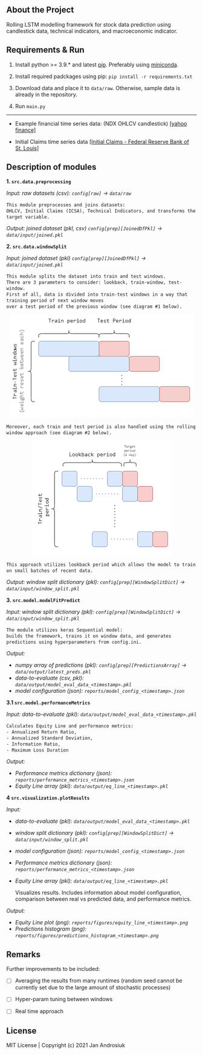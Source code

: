 ## About the Project
Rolling LSTM modelling framework for stock data prediction using candlestick data, technical indicators, and macroeconomic indicator.


## Requirements & Run
1. Install python >= 3.9.* and latest [pip](https://pip.pypa.io/en/stable/installation/). Preferably using [miniconda](https://conda.io/projects/conda/en/latest/user-guide/install/index.html).

2. Install required padckages using pip: `pip install -r requirements.txt`

3. Download data and place it to `data/raw`. Otherwise, sample data is already in the repository.

4. Run `main.py`

---

- Example financial time series data: (NDX OHLCV candlestick) [[yahoo finance]](https://finance.yahoo.com/quote/%5ENDX/history?p=%5ENDX)

- Initial Claims time series data [[Initial Claims - Federal Reserve Bank of St. Louis]](https://fred.stlouisfed.org/series/ICSA)


## Description of modules

**1. `src.data.preprocessing`**

*Input: raw datasets (csv): `config[raw]` -> `data/raw`*

    This module preprocesses and joins datasets: 
    OHLCV, Initial Claims (ICSA), Technical Indicators, and transforms the target variable. 

*Output: joined dataset (pkl, csv) `config[prep][JoinedDfPkl]` -> `data/input/joined.pkl`*


**2. `src.data.windowSplit`**

*Input: joined dataset (pkl) `config[prep][JoinedDfPkl]` -> `data/input/joined.pkl`*

    This module splits the dataset into train and test windows. 
    There are 3 parameters to consider: lookback, train-window, test-window.
    First of all, data is divided into train-test windows in a way that training period of next window moves 
    over a test period of the previous window (see diagram #1 below).
<p align="center">
<img src="references/train_test_windows_framed.png" alt="Windows-Train-Test-split"/>
</p>

    Moreover, each train and test period is also handled using the rolling window approach (see diagram #2 below).
<p align="center">
<img src="references/single_window_framed.png" alt="Windows-Train-Test-split"/>
</p>

    This approach utilizes lookback period which allows the model to train on small batches of recent data.

*Output: window split dictionary (pkl): `config[prep][WindowSplitDict]` -> `data/input/window_split.pkl`*

**3. `src.model.modelFitPredict`**

*Input: window split dictionary (pkl): `config[prep][WindowSplitDict]` -> `data/input/window_split.pkl`*

    The module utilizes keras Sequential model:
    builds the framework, trains it on window data, and generates predictions using hyperparameters from config.ini. 

*Output:* 
- *numpy array of predictions (pkl): `config[prep][PredictionsArray]` -> `data/output/latest_preds.pkl`*
- *data-to-evaluate (csv, pkl): `data/output/model_eval_data_<timestamp>.pkl`*
- *model configuration (json): `reports/model_config_<timestamp>.json`*


**3.1 `src.model.performanceMetrics`**

*Input: data-to-evaluate (pkl): `data/output/model_eval_data_<timestamp>.pkl`*

    Calculates Equity Line and performance metrics: 
    - Annualized Return Ratio, 
    - Annualized Standard Deviation, 
    - Information Ratio, 
    - Maximum Loss Duration

*Output:*
- *Performance metrics dictionary (json): `reports/performance_metrics_<timestamp>.json`*
- *Equity Line array (pkl): `data/output/eq_line_<timestamp>.pkl`*


**4 `src.visualization.plotResults`**

*Input:* 
- *data-to-evaluate (pkl): `data/output/model_eval_data_<timestamp>.pkl`*
- *window split dictionary (pkl): `config[prep][WindowSplitDict]` -> `data/input/window_split.pkl`*
- *model configuration (json): `reports/model_config_<timestamp>.json`*
- *Performance metrics dictionary (json): `reports/performance_metrics_<timestamp>.json`*
- *Equity Line array (pkl): `data/output/eq_line_<timestamp>.pkl`*


    Visualizes results. 
    Includes information about model configuration, comparison between real vs predicted data, and performance metrics.

*Output:*
- *Equity Line plot (png): `reports/figures/equity_line_<timestamp>.png`*
- *Predictions histogram (png): `reports/figures/predictions_histogram_<timestamp>.png`*



## Remarks

Further improvements to be included:

- [ ] Averaging the results from many runtimes (random seed cannot be currently set due to the large amount of stochastic processes)

- [ ] Hyper-param tuning between windows

- [ ] Real time approach

  

## License

  

MIT License | Copyright (c) 2021 Jan Androsiuk